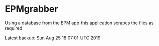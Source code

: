 # EPMgrabber
Using a database from the EPM app this application scrapes the files as required


Latest backup: Sun Aug 25 18:07:01 UTC 2019

